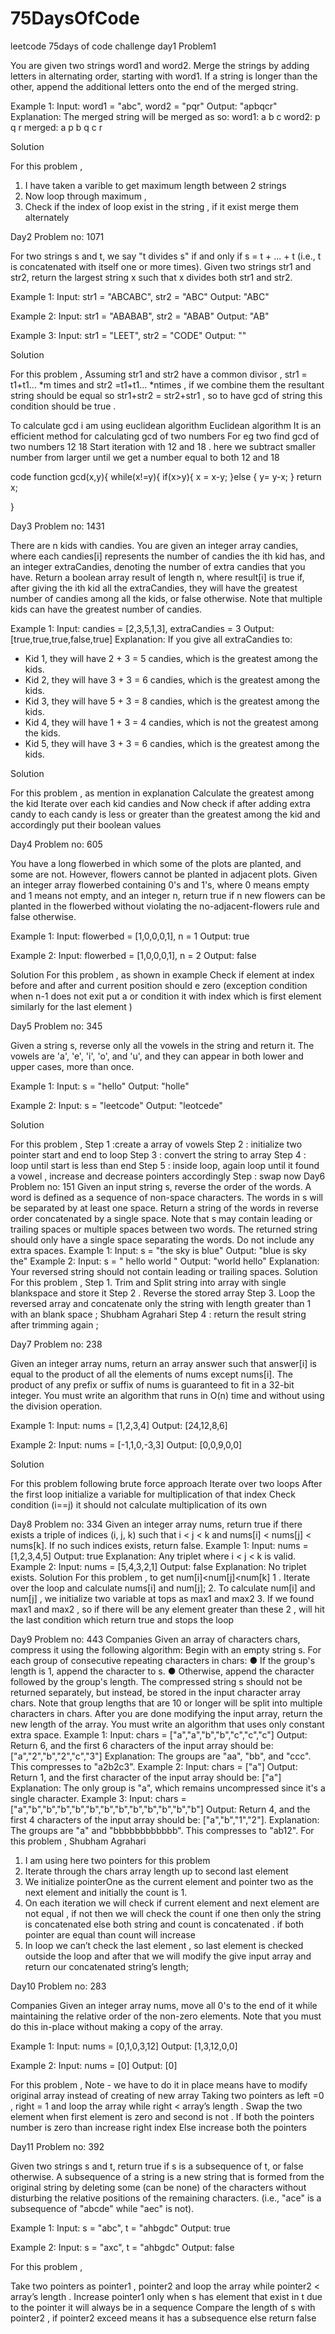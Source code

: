 # 75DaysOfCode
leetcode 75days of code challenge 
day1 
Problem1 

You are given two strings word1 and word2. Merge the strings by adding letters in alternating order, starting with word1. If a string is longer than the other, append the additional letters onto the end of the merged string.

Example 1:
Input: word1 = "abc", word2 = "pqr"
Output: "apbqcr"
Explanation: The merged string will be merged as so:
word1:  a   b   c
word2:    p   q   r
merged: a p b q c r


Solution 

For this problem , 
1. I have taken a varible to get maximum length between 2  strings
2. Now loop through maximum  , 
3. Check if the index of loop exist in the string  , if it exist merge them alternately  

Day2
Problem no: 1071 

For two strings s and t, we say "t divides s" if and only if s = t + ... + t (i.e., t is concatenated with itself one or more times).
Given two strings str1 and str2, return the largest string x such that x divides both str1 and str2.
 
Example 1:
Input: str1 = "ABCABC", str2 = "ABC"
Output: "ABC"

Example 2:
Input: str1 = "ABABAB", str2 = "ABAB"
Output: "AB"

Example 3:
Input: str1 = "LEET", str2 = "CODE"
Output: ""



Solution 


For this problem ,
Assuming str1 and str2 have a common divisor  , str1 = t1+t1... *m times and str2 =t1+t1... *ntimes , if we combine them the resultant string should be equal  so str1+str2 = str2+str1  , so to have gcd of string this condition should be true  .

To calculate gcd i am using euclidean algorithm  Euclidean algorithm 
It is an efficient method for calculating gcd of two numbers 
For eg two find gcd of two numbers  12 18 
Start iteration with 12 and 18  . here we subtract smaller number from larger until we get   a number equal to both 12 and 18 

code 
   function gcd(x,y){
   while(x!=y){
       if(x>y){
      x = x-y;
  }else {
     y= y-x;
 }
  return x;


}

Day3
Problem no: 1431 

There are n kids with candies. You are given an integer array candies, where each candies[i] represents the number of candies the ith kid has, and an integer extraCandies, denoting the number of extra candies that you have.
Return a boolean array result of length n, where result[i] is true if, after giving the ith kid all the extraCandies, they will have the greatest number of candies among all the kids, or false otherwise.
Note that multiple kids can have the greatest number of candies.


 
Example 1:
Input: candies = [2,3,5,1,3], extraCandies = 3
Output: [true,true,true,false,true] 
Explanation: If you give all extraCandies to:
- Kid 1, they will have 2 + 3 = 5 candies, which is the greatest among the kids.
- Kid 2, they will have 3 + 3 = 6 candies, which is the greatest among the kids.
- Kid 3, they will have 5 + 3 = 8 candies, which is the greatest among the kids.
- Kid 4, they will have 1 + 3 = 4 candies, which is not the greatest among the kids.
- Kid 5, they will have 3 + 3 = 6 candies, which is the greatest among the kids.




Solution 


For this problem , as mention in explanation 
Calculate the greatest among the kid 
Iterate over each kid candies and Now check if after adding extra candy to each candy   is less or greater than the greatest among the kid and accordingly put their boolean values 

Day4
Problem no: 605

You have a long flowerbed in which some of the plots are planted, and some are not. However, flowers cannot be planted in adjacent plots.
Given an integer array flowerbed containing 0's and 1's, where 0 means empty and 1 means not empty, and an integer n, return true if n new flowers can be planted in the flowerbed without violating the no-adjacent-flowers rule and false otherwise.
 
Example 1:
Input: flowerbed = [1,0,0,0,1], n = 1
Output: true

Example 2:
Input: flowerbed = [1,0,0,0,1], n = 2
Output: false

Solution 
For this problem , as shown in example 
Check if element at index before and after and current position should e zero 
(exception condition when n-1 does not exit put a or condition  it with index which is first element similarly for the last element )

Day5 Problem no: 345

Given a string s, reverse only all the vowels in the string and return it.
The vowels are 'a', 'e', 'i', 'o', and 'u', and they can appear in both lower and upper cases, more than once.
 
Example 1:
Input: s = "hello"
Output: "holle"

Example 2:
Input: s = "leetcode"
Output: "leotcede"

Solution 


For this problem ,
Step 1 :create a array of vowels 
Step 2 : initialize two pointer start and end to loop 
Step 3 : convert the string to array 
Step 4 : loop until start is less than end 
Step 5 : inside loop, again loop until it found a vowel , increase and decrease pointers accordingly 
Step : swap now 
Day6 Problem no: 151
Given an input string s, reverse the order of the words.
A word is defined as a sequence of non-space characters. The words in s will be separated
by at least one space.
Return a string of the words in reverse order concatenated by a single space.
Note that s may contain leading or trailing spaces or multiple spaces between two words. The
returned string should only have a single space separating the words. Do not include any
extra spaces.
Example 1:
Input: s = "the sky is blue"
Output: "blue is sky the"
Example 2:
Input: s = " hello world "
Output: "world hello"
Explanation: Your reversed string should not contain leading or trailing spaces.
Solution
For this problem ,
Step 1. Trim and Split string into array with single blankspace and store it
Step 2 . Reverse the stored array
Step 3. Loop the reversed array and concatenate only the string with length
greater than 1 with an blank space ;
Shubham Agrahari
Step 4 : return the result string after trimming again ;


Day7  Problem no: 238

Given an integer array nums, return an array answer such that answer[i] is equal to the product of all the elements of nums except nums[i].
The product of any prefix or suffix of nums is guaranteed to fit in a 32-bit integer.
You must write an algorithm that runs in O(n) time and without using the division operation.
 
Example 1:
Input: nums = [1,2,3,4]
Output: [24,12,8,6]

Example 2:
Input: nums = [-1,1,0,-3,3]
Output: [0,0,9,0,0]


Solution 


For this problem following brute force approach 
Iterate over two loops 
After the first loop initialize a variable for multiplication of that index
Check condition (i==j) it should not calculate multiplication of its own 

Day8 Problem no: 334
Given an integer array nums, return true if there exists a triple of indices (i, j, k) such that i < j
< k and nums[i] < nums[j] < nums[k]. If no such indices exists, return false.
Example 1:
Input: nums = [1,2,3,4,5]
Output: true
Explanation: Any triplet where i < j < k is valid.
Example 2:
Input: nums = [5,4,3,2,1]
Output: false
Explanation: No triplet exists.
Solution
For this problem , to get num[i]<num[j]<num[k]
1 . Iterate over the loop and calculate nums[i] and num[j];
2. To calculate num[i] and num[j] , we initialize two variable at tops as max1 and max2
3. If we found max1 and max2 , so if there will be any element greater than these 2 , will
hit the last condition which return true and stops the loop

Day9 Problem no: 443
Companies
Given an array of characters chars, compress it using the following algorithm:
Begin with an empty string s. For each group of consecutive repeating characters in chars:
● If the group's length is 1, append the character to s.
● Otherwise, append the character followed by the group's length.
The compressed string s should not be returned separately, but instead, be stored in the
input character array chars. Note that group lengths that are 10 or longer will be split into
multiple characters in chars.
After you are done modifying the input array, return the new length of the array.
You must write an algorithm that uses only constant extra space.
Example 1:
Input: chars = ["a","a","b","b","c","c","c"]
Output: Return 6, and the first 6 characters of the input array should be:
["a","2","b","2","c","3"]
Explanation: The groups are "aa", "bb", and "ccc". This compresses to "a2b2c3".
Example 2:
Input: chars = ["a"]
Output: Return 1, and the first character of the input array should be: ["a"]
Explanation: The only group is "a", which remains uncompressed since it's a single
character.
Example 3:
Input: chars = ["a","b","b","b","b","b","b","b","b","b","b","b","b"]
Output: Return 4, and the first 4 characters of the input array should be: ["a","b","1","2"].
Explanation: The groups are "a" and "bbbbbbbbbbbb". This compresses to "ab12".
For this problem ,
Shubham Agrahari
1. I am using here two pointers for this problem
2. Iterate through the chars array length up to second last element
3. We initialize pointerOne as the current element and pointer two as the next
element and initially the count is 1.
4. On each iteration we will check if current element and next element are not equal
, if not then we will check the count if one then only the string is concatenated
else both string and count is concatenated . if both pointer are equal than count
will increase
5. In loop we can’t check the last element , so last element is checked outside the
loop and after that we will modify the give input array and return our
concatenated string’s length;

Day10  Problem no: 283






Companies
Given an integer array nums, move all 0's to the end of it while maintaining the relative order of the non-zero elements.
Note that you must do this in-place without making a copy of the array.
 
Example 1:
Input: nums = [0,1,0,3,12]
Output: [1,3,12,0,0]


Example 2:
Input: nums = [0]
Output: [0]

For this problem ,
Note - we have to do it in place means  have to modify original array instead of creating of new array 
Taking two pointers as left =0 , right  = 1  and loop the array while right < array’s length . 
Swap the two element when first element is zero and second is not .
If both the pointers number is zero than increase right index 
Else  increase both the pointers 


Day11  Problem no: 392

Given two strings s and t, return true if s is a subsequence of t, or false otherwise.
A subsequence of a string is a new string that is formed from the original string by deleting some (can be none) of the characters without disturbing the relative positions of the remaining characters. (i.e., "ace" is a subsequence of "abcde" while "aec" is not).
 
Example 1:
Input: s = "abc", t = "ahbgdc"
Output: true


Example 2:
Input: s = "axc", t = "ahbgdc"
Output: false

For this problem ,


Take two pointers as pointer1 , pointer2  and loop the array while pointer2 < array’s length . 
Increase pointer1 only when  s has element that exist in t due to the pointer it will always be in a sequence 
Compare the length of s with pointer2 , if pointer2 exceed means it has a subsequence else return false 
